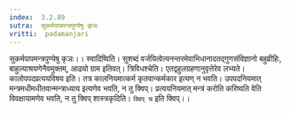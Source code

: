 ```yaml
---
index:  3.2.89
sutra:  सुकर्मपापमन्त्रपुण्येषु कृञः
vritti:  padamanjari
---
```


सुकर्मपापमन्त्रपुण्येषु कृञः।। स्वादिष्विति। सुशब्दं वर्जयित्वेत्यनन्तरमेवाभिधानादतद्गुणसंविज्ञानो बहुव्रीहिः, बाहुल्याश्रयणेनैवमुक्तम्, आढ्यो ग्राम इतिवत्।
त्रिविधश्चेति। एतद्वहुलग्रहणानुवृत्तेरेव लभ्यते। कालोपपदप्रत्ययविषय इति। तत्र कालनियमात्कर्म कृतवान्कर्मकार इत्यण् न भवति। उपपदनियमात् मन्त्रमधीमधीतवान्मन्त्राध्याय इत्यणेव भवति, न तु क्विप्। प्रत्ययनियमात् मन्त्रं करोति करिष्यति वेति विवक्षायामणेव भवति, न तु क्विप् शास्त्रकृदिति। `क्विप् च` इति क्विप्।।
